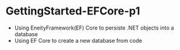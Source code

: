 # GettingStarted-EFCore-p1
 - Using EneityFramework(EF) Core to persiste .NET objects into a database
 - Using EF Core to create a new database from code
